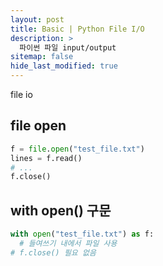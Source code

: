 ```yaml
---
layout: post
title: Basic | Python File I/O
description: >
  파이썬 파일 input/output
sitemap: false
hide_last_modified: true
---
```


file io

## file open
~~~python
f = file.open("test_file.txt")
lines = f.read()
# ...
f.close()
~~~


## with open() 구문
~~~python
with open("test_file.txt") as f:
  # 들여쓰기 내에서 파일 사용
# f.close() 필요 없음
~~~